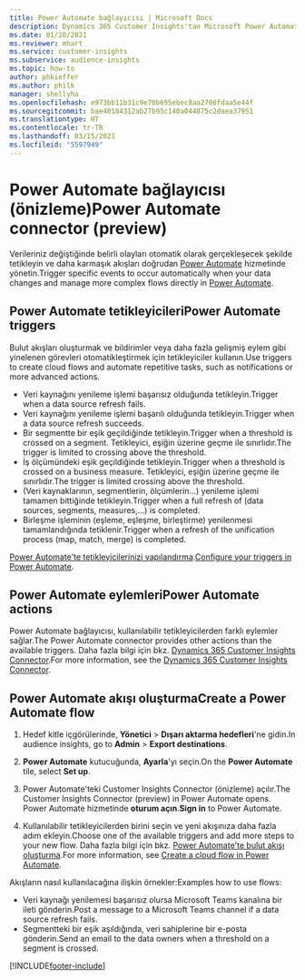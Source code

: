 ```yaml
---
title: Power Automate bağlayıcısı | Microsoft Docs
description: Dynamics 365 Customer Insights'tan Microsoft Power Automate'te akış oluşturun.
ms.date: 01/20/2021
ms.reviewer: mhart
ms.service: customer-insights
ms.subservice: audience-insights
ms.topic: how-to
author: phkieffer
ms.author: philk
manager: shellyha
ms.openlocfilehash: e973bb11b31c9e70b695ebec8aa2700fdaa5e44f
ms.sourcegitcommit: bae40184312ab27b95c140a044875c2daea37951
ms.translationtype: HT
ms.contentlocale: tr-TR
ms.lasthandoff: 03/15/2021
ms.locfileid: "5597949"
---
```

# <a name="power-automate-connector-preview"></a><span data-ttu-id="a39e8-103">Power Automate bağlayıcısı (önizleme)</span><span class="sxs-lookup"><span data-stu-id="a39e8-103">Power Automate connector (preview)</span></span>

<span data-ttu-id="a39e8-104">Verileriniz değiştiğinde belirli olayları otomatik olarak gerçekleşecek şekilde tetikleyin ve daha karmaşık akışları doğrudan [Power Automate](https://flow.microsoft.com/) hizmetinde yönetin.</span><span class="sxs-lookup"><span data-stu-id="a39e8-104">Trigger specific events to occur automatically when your data changes and manage more complex flows directly in [Power Automate](https://flow.microsoft.com/).</span></span>

## <a name="power-automate-triggers"></a><span data-ttu-id="a39e8-105">Power Automate tetikleyicileri</span><span class="sxs-lookup"><span data-stu-id="a39e8-105">Power Automate triggers</span></span>

<span data-ttu-id="a39e8-106">Bulut akışları oluşturmak ve bildirimler veya daha fazla gelişmiş eylem gibi yinelenen görevleri otomatikleştirmek için tetikleyiciler kullanın.</span><span class="sxs-lookup"><span data-stu-id="a39e8-106">Use triggers to create cloud flows and automate repetitive tasks, such as notifications or more advanced actions.</span></span> 

- <span data-ttu-id="a39e8-107">Veri kaynağını yenileme işlemi başarısız olduğunda tetikleyin.</span><span class="sxs-lookup"><span data-stu-id="a39e8-107">Trigger when a data source refresh fails.</span></span> 
- <span data-ttu-id="a39e8-108">Veri kaynağını yenileme işlemi başarılı olduğunda tetikleyin.</span><span class="sxs-lookup"><span data-stu-id="a39e8-108">Trigger when a data source refresh succeeds.</span></span>
- <span data-ttu-id="a39e8-109">Bir segmentte bir eşik geçildiğinde tetikleyin.</span><span class="sxs-lookup"><span data-stu-id="a39e8-109">Trigger when a threshold is crossed on a segment.</span></span> <span data-ttu-id="a39e8-110">Tetikleyici, eşiğin üzerine geçme ile sınırlıdır.</span><span class="sxs-lookup"><span data-stu-id="a39e8-110">The trigger is limited to crossing above the threshold.</span></span>
- <span data-ttu-id="a39e8-111">İş ölçümündeki eşik geçildiğinde tetikleyin.</span><span class="sxs-lookup"><span data-stu-id="a39e8-111">Trigger when a threshold is crossed on a business measure.</span></span> <span data-ttu-id="a39e8-112">Tetikleyici, eşiğin üzerine geçme ile sınırlıdır.</span><span class="sxs-lookup"><span data-stu-id="a39e8-112">The trigger is limited crossing above the threshold.</span></span>
- <span data-ttu-id="a39e8-113">(Veri kaynaklarının, segmentlerin, ölçümlerin...) yenileme işlemi tamamen bittiğinde tetikleyin.</span><span class="sxs-lookup"><span data-stu-id="a39e8-113">Trigger when a full refresh of (data sources, segments, measures,...) is completed.</span></span>
- <span data-ttu-id="a39e8-114">Birleşme işleminin (eşleme, eşleşme, birleştirme) yenilenmesi tamamlandığında tetiklenir.</span><span class="sxs-lookup"><span data-stu-id="a39e8-114">Trigger when a refresh of the unification process (map, match, merge) is completed.</span></span>

<span data-ttu-id="a39e8-115">[Power Automate'te tetikleyicilerinizi yapılandırma](https://flow.microsoft.com/connectors/shared_customerinsights/dynamics-365-customer-insights-connector/).</span><span class="sxs-lookup"><span data-stu-id="a39e8-115">[Configure your triggers in Power Automate](https://flow.microsoft.com/connectors/shared_customerinsights/dynamics-365-customer-insights-connector/).</span></span>

## <a name="power-automate-actions"></a><span data-ttu-id="a39e8-116">Power Automate eylemleri</span><span class="sxs-lookup"><span data-stu-id="a39e8-116">Power Automate actions</span></span>
<span data-ttu-id="a39e8-117">Power Automate bağlayıcısı, kullanılabilir tetikleyicilerden farklı eylemler sağlar.</span><span class="sxs-lookup"><span data-stu-id="a39e8-117">The Power Automate connector provides other actions than the available triggers.</span></span> <span data-ttu-id="a39e8-118">Daha fazla bilgi için bkz. [Dynamics 365 Customer Insights Connector](/connectors/customerinsights/).</span><span class="sxs-lookup"><span data-stu-id="a39e8-118">For more information, see the [Dynamics 365 Customer Insights Connector](/connectors/customerinsights/).</span></span>

## <a name="create-a-power-automate-flow"></a><span data-ttu-id="a39e8-119">Power Automate akışı oluşturma</span><span class="sxs-lookup"><span data-stu-id="a39e8-119">Create a Power Automate flow</span></span>

1. <span data-ttu-id="a39e8-120">Hedef kitle içgörülerinde, **Yönetici** > **Dışarı aktarma hedefleri**'ne gidin.</span><span class="sxs-lookup"><span data-stu-id="a39e8-120">In audience insights, go to **Admin** > **Export destinations**.</span></span>

1. <span data-ttu-id="a39e8-121">**Power Automate** kutucuğunda, **Ayarla**'yı seçin.</span><span class="sxs-lookup"><span data-stu-id="a39e8-121">On the **Power Automate** tile, select **Set up**.</span></span>

1. <span data-ttu-id="a39e8-122">Power Automate'teki Customer Insights Connector (önizleme) açılır.</span><span class="sxs-lookup"><span data-stu-id="a39e8-122">The Customer Insights Connector (preview) in Power Automate opens.</span></span> <span data-ttu-id="a39e8-123">Power Automate hizmetinde **oturum açın**.</span><span class="sxs-lookup"><span data-stu-id="a39e8-123">**Sign in** to Power Automate.</span></span>

1. <span data-ttu-id="a39e8-124">Kullanılabilir tetikleyicilerden birini seçin ve yeni akışınıza daha fazla adım ekleyin.</span><span class="sxs-lookup"><span data-stu-id="a39e8-124">Choose one of the available triggers and add more steps to your new flow.</span></span> <span data-ttu-id="a39e8-125">Daha fazla bilgi için bkz. [Power Automate'te bulut akışı oluşturma](/power-automate/get-started-logic-flow).</span><span class="sxs-lookup"><span data-stu-id="a39e8-125">For more information, see [Create a cloud flow in Power Automate](/power-automate/get-started-logic-flow).</span></span>

<span data-ttu-id="a39e8-126">Akışların nasıl kullanılacağına ilişkin örnekler:</span><span class="sxs-lookup"><span data-stu-id="a39e8-126">Examples how to use flows:</span></span> 
- <span data-ttu-id="a39e8-127">Veri kaynağı yenilemesi başarısız olursa Microsoft Teams kanalına bir ileti gönderin.</span><span class="sxs-lookup"><span data-stu-id="a39e8-127">Post a message to a Microsoft Teams channel if a data source refresh fails.</span></span> 
- <span data-ttu-id="a39e8-128">Segmentteki bir eşik aşıldığında, veri sahiplerine bir e-posta gönderin.</span><span class="sxs-lookup"><span data-stu-id="a39e8-128">Send an email to the data owners when a threshold on a segment is crossed.</span></span>



[!INCLUDE[footer-include](../includes/footer-banner.md)]